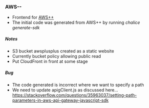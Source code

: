 ### AWS--

* Frontend for [AWS++](https://github.com/philenz/awsplusplus.git)
* The initial code was generated from AWS++ by running _chalice generate-sdk_

##### Notes

* S3 bucket awsplusplus created as a static website
* Currently bucket policy allowing public read
* Put CloudFront in front at some stage

##### Bug

* The code generated is incorrect where we want to specify a path
* We need to update apigClient.js as discussed here... https://stackoverflow.com/questions/35963037/setting-path-parameters-in-aws-api-gateway-javascript-sdk

